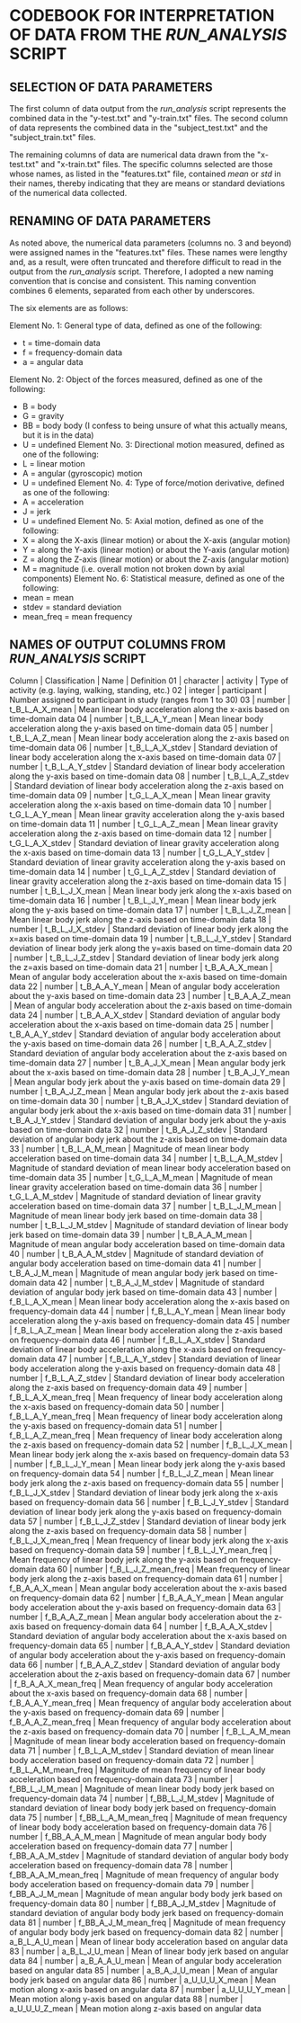 # CODEBOOK FOR INTERPRETATION OF DATA FROM THE *RUN_ANALYSIS* SCRIPT

## SELECTION OF DATA PARAMETERS

The first column of data output from the *run_analysis* script represents the combined data in the "y-test.txt" and "y-train.txt" files.  The second column of data represents the combined data in the "subject_test.txt" and the "subject_train.txt" files.

The remaining columns of data are numerical data drawn from the "x-test.txt" and "x-train.txt" files.  The specific columns selected are those whose names, as listed in the "features.txt" file, contained *mean* or *std* in their names, thereby indicating that they are means or standard deviations of the numerical data collected.

## RENAMING OF DATA PARAMETERS

As noted above, the numerical data parameters (columns no. 3 and beyond) were assigned names in the "features.txt" files.  These names were lengthy and, as a result, were often truncated and therefore difficult to read in the output from the *run_analysis* script.  Therefore, I adopted a new naming convention that is concise and consistent.  This naming convention combines 6 elements, separated from each other by underscores.

The six elements are as follows:

Element No. 1: General type of data, defined as one of the following:
  * t = time-domain data
  * f = frequency-domain data
  * a = angular data

Element No. 2: Object of the forces measured, defined as one of the following:
  * B = body
  * G = gravity
  * BB = body body (I confess to being unsure of what this actually means, but it is in the data)
  * U = undefined
Element No. 3: Directional motion measured, defined as one of the following:
  * L = linear motion
  * A = angular (gyroscopic) motion
  * U = undefined
Element No. 4: Type of force/motion derivative, defined as one of the following:
  * A = acceleration
  * J = jerk
  * U = undefined
Element No. 5: Axial motion, defined as one of the following:
  * X = along the X-axis (linear motion) or about the X-axis (angular motion)
  * Y = along the Y-axis (linear motion) or about the Y-axis (angular motion)
  * Z = along the Z-axis (linear motion) or about the Z-axis (angular motion)
  * M = magnitude (i.e. overall motion not broken down by axial components)
Element No. 6:  Statistical measure, defined as one of the following:
  * mean = mean
  * stdev = standard deviation
  * mean_freq = mean frequency

## NAMES OF OUTPUT COLUMNS FROM *RUN_ANALYSIS* SCRIPT

Column | Classification | Name                 | Definition
  01   |   character    | activity             | Type of activity (e.g. laying, walking, standing, etc.)
  02   |    integer     | participant          | Number assigned to participant in study (ranges from 1 to 30)
  03   |    number      | t_B_L_A_X_mean       | Mean linear body acceleration along the x-axis based on time-domain data
  04   |    number      | t_B_L_A_Y_mean       | Mean linear body acceleration along the y-axis based on time-domain data
  05   |    number      | t_B_L_A_Z_mean       | Mean linear body acceleration along the z-axis based on time-domain data
  06   |    number      | t_B_L_A_X_stdev      | Standard deviation of linear body acceleration along the x-axis based on time-domain data
  07   |    number      | t_B_L_A_Y_stdev      | Standard deviation of linear body acceleration along the y-axis based on time-domain data
  08   |    number      | t_B_L_A_Z_stdev      | Standard deviation of linear body acceleration along the z-axis based on time-domain data
  09   |    number      | t_G_L_A_X_mean       | Mean linear gravity acceleration along the x-axis based on time-domain data
  10   |    number      | t_G_L_A_Y_mean       | Mean linear gravity acceleration along the y-axis based on time-domain data
  11   |    number      | t_G_L_A_Z_mean       | Mean linear gravity acceleration along the z-axis based on time-domain data
  12   |    number      | t_G_L_A_X_stdev      | Standard deviation of linear gravity acceleration along the x-axis based on time-domain data
  13   |    number      | t_G_L_A_Y_stdev      | Standard deviation of linear gravity acceleration along the y-axis based on time-domain data
  14   |    number      | t_G_L_A_Z_stdev      | Standard deviation of linear gravity acceleration along the z-axis based on time-domain data
  15   |    number      | t_B_L_J_X_mean       | Mean linear body jerk along the x-axis based on time-domain data
  16   |    number      | t_B_L_J_Y_mean       | Mean linear body jerk along the y-axis based on time-domain data
  17   |    number      | t_B_L_J_Z_mean       | Mean linear body jerk along the z-axis based on time-domain data
  18   |    number      | t_B_L_J_X_stdev      | Standard deviation of linear body jerk along the x=axis based on time-domain data
  19   |    number      | t_B_L_J_Y_stdev      | Standard deviation of linear body jerk along the y=axis based on time-domain data
  20   |    number      | t_B_L_J_Z_stdev      | Standard deviation of linear body jerk along the z=axis based on time-domain data
  21   |    number      | t_B_A_A_X_mean       | Mean of angular body acceleration about the x-axis based on time-domain data
  22   |    number      | t_B_A_A_Y_mean       | Mean of angular body acceleration about the y-axis based on time-domain data
  23   |    number      | t_B_A_A_Z_mean       | Mean of angular body acceleration about the z-axis based on time-domain data
  24   |    number      | t_B_A_A_X_stdev      | Standard deviation of angular body acceleration about the x-axis based on time-domain data
  25   |    number      | t_B_A_A_Y_stdev      | Standard deviation of angular body acceleration about the y-axis based on time-domain data
  26   |    number      | t_B_A_A_Z_stdev      | Standard deviation of angular body acceleration about the z-axis based on time-domain data
  27   |    number      | t_B_A_J_X_mean       | Mean angular body jerk about the x-axis based on time-domain data
  28   |    number      | t_B_A_J_Y_mean       | Mean angular body jerk about the y-axis based on time-domain data
  29   |    number      | t_B_A_J_Z_mean       | Mean angular body jerk about the z-axis based on time-domain data
  30   |    number      | t_B_A_J_X_stdev      | Standard deviation of angular body jerk about the x-axis based on time-domain data
  31   |    number      | t_B_A_J_Y_stdev      | Standard deviation of angular body jerk about the y-axis based on time-domain data
  32   |    number      | t_B_A_J_Z_stdev      | Standard deviation of angular body jerk about the z-axis based on time-domain data
  33   |    number      | t_B_L_A_M_mean       | Magnitude of mean linear body acceleration based on time-domain data
  34   |    number      | t_B_L_A_M_stdev      | Magnitude of standard deviation of mean linear body acceleration based on time-domain data
  35   |    number      | t_G_L_A_M_mean       | Magnitude of mean linear gravity acceleration based on time-domain data
  36   |    number      | t_G_L_A_M_stdev      | Magnitude of standard deviation of linear gravity acceleration based on time-domain data
  37   |    number      | t_B_L_J_M_mean       | Magnitude of mean linear body jerk based on time-domain data
  38   |    number      | t_B_L_J_M_stdev      | Magnitude of standard deviation of linear body jerk based on time-domain data
  39   |    number      | t_B_A_A_M_mean       | Magnitude of mean angular body acceleration based on time-domain data
  40   |    number      | t_B_A_A_M_stdev      | Magnitude of standard deviation of angular body acceleration based on time-domain data
  41   |    number      | t_B_A_J_M_mean       | Magnitude of mean angular body jerk based on time-domain data
  42   |    number      | t_B_A_J_M_stdev      | Magnitude of standard deviation of angular body jerk based on time-domain data
  43   |    number      | f_B_L_A_X_mean       | Mean linear body acceleration along the x-axis based on frequency-domain data
  44   |    number      | f_B_L_A_Y_mean       | Mean linear body acceleration along the y-axis based on frequency-domain data
  45   |    number      | f_B_L_A_Z_mean       | Mean linear body acceleration along the z-axis based on frequency-domain data
  46   |    number      | f_B_L_A_X_stdev      | Standard deviation of linear body acceleration along the x-axis based on frequency-domain data
  47   |    number      | f_B_L_A_Y_stdev      | Standard deviation of linear body acceleration along the y-axis based on frequency-domain data
  48   |    number      | f_B_L_A_Z_stdev      | Standard deviation of linear body acceleration along the z-axis based on frequency-domain data
  49   |    number      | f_B_L_A_X_mean_freq  | Mean frequency of linear body acceleration along the x-axis based on frequency-domain data
  50   |    number      | f_B_L_A_Y_mean_freq  | Mean frequency of linear body acceleration along the y-axis based on frequency-domain data
  51   |    number      | f_B_L_A_Z_mean_freq  | Mean frequency of linear body acceleration along the z-axis based on frequency-domain data
  52   |    number      | f_B_L_J_X_mean       | Mean linear body jerk along the x-axis based on frequency-domain data
  53   |    number      | f_B_L_J_Y_mean       | Mean linear body jerk along the y-axis based on frequency-domain data
  54   |    number      | f_B_L_J_Z_mean       | Mean linear body jerk along the z-axis based on frequency-domain data
  55   |    number      | f_B_L_J_X_stdev      | Standard deviation of linear body jerk along the x-axis based on frequency-domain data
  56   |    number      | f_B_L_J_Y_stdev      | Standard deviation of linear body jerk along the y-axis based on frequency-domain data
  57   |    number      | f_B_L_J_Z_stdev      | Standard deviation of linear body jerk along the z-axis based on frequency-domain data
  58   |    number      | f_B_L_J_X_mean_freq  | Mean frequency of linear body jerk along the x-axis based on frequency-domain data
  59   |    number      | f_B_L_J_Y_mean_freq  | Mean frequency of linear body jerk along the y-axis based on frequency-domain data
  60   |    number      | f_B_L_J_Z_mean_freq  | Mean frequency of linear body jerk along the z-axis based on frequency-domain data
  61   |    number      | f_B_A_A_X_mean       | Mean angular body acceleration about the x-axis based on frequency-domain data
  62   |    number      | f_B_A_A_Y_mean       | Mean angular body acceleration about the y-axis based on frequency-domain data
  63   |    number      | f_B_A_A_Z_mean       | Mean angular body acceleration about the z-axis based on frequency-domain data
  64   |    number      | f_B_A_A_X_stdev      | Standard deviation of angular body acceleration about the x-axis based on frequency-domain data
  65   |    number      | f_B_A_A_Y_stdev      | Standard deviation of angular body acceleration about the y-axis based on frequency-domain data
  66   |    number      | f_B_A_A_Z_stdev      | Standard deviation of angular body acceleration about the z-axis based on frequency-domain data
  67   |    number      | f_B_A_A_X_mean_freq  | Mean frequency of angular body acceleration about the x-axis based on frequency-domain data
  68   |    number      | f_B_A_A_Y_mean_freq  | Mean frequency of angular body acceleration about the y-axis based on frequency-domain data
  69   |    number      | f_B_A_A_Z_mean_freq  | Mean frequency of angular body acceleration about the z-axis based on frequency-domain data
  70   |    number      | f_B_L_A_M_mean       | Magnitude of mean linear body acceleration based on frequency-domain data
  71   |    number      | f_B_L_A_M_stdev      | Standard deviation of mean linear body acceleration based on frequency-domain data
  72   |    number      | f_B_L_A_M_mean_freq  | Magnitude of mean frequency of linear body acceleration based on frequency-domain data
  73   |    number      | f_BB_L_J_M_mean      | Magnitude of mean linear body body jerk based on frequency-domain data
  74   |    number      | f_BB_L_J_M_stdev     | Magnitude of standard deviation of linear body body jerk based on frequency-domain data
  75   |    number      | f_BB_L_A_M_mean_freq | Magnitude of mean frequency of linear body body acceleration based on frequency-domain data
  76   |    number      | f_BB_A_A_M_mean      | Magnitude of mean angular body body acceleration based on frequency-domain data
  77   |    number      | f_BB_A_A_M_stdev     | Magnitude of standard deviation of angular body body acceleration based on frequency-domain data
  78   |    number      | f_BB_A_A_M_mean_freq | Magnitude of mean frequency of angular body body acceleration based on frequency-domain data
  79   |    number      | f_BB_A_J_M_mean      | Magnitude of mean angular body body jerk based on frequency-domain data
  80   |    number      | f_BB_A_J_M_stdev     | Magnitude of standard deviation of angular body body jerk based on frequency-domain data
  81   |    number      | f_BB_A_J_M_mean_freq | Magnitude of mean frequency of angular body body jerk based on frequency-domain data
  82   |    number      | a_B_L_A_U_mean       | Mean of linear body acceleration based on angular data
  83   |    number      | a_B_L_J_U_mean       | Mean of linear body jerk based on angular data
  84   |    number      | a_B_A_A_U_mean       | Mean of angular body acceleration based on angular data
  85   |    number      | a_B_A_J_U_mean       | Mean of angular body jerk based on angular data
  86   |    number      | a_U_U_U_X_mean       | Mean motion along x-axis based on angular data
  87   |    number      | a_U_U_U_Y_mean       | Mean motion along y-axis based on angular data
  88   |    number      | a_U_U_U_Z_mean       | Mean motion along z-axis based on angular data
  